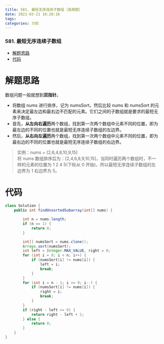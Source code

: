 ```yaml
---
title: 581. 最短无序连续子数组（高频题）
date: 2021-03-21 16:28:16
tags: 
categories: 力扣
---
```


<!--more-->

### 581\. 最短无序连续子数组

- [解题思路](#_2)
- [代码](#_10)

# 解题思路

数组问题一般就想到**双指针**。

- 将数组 nums 进行排序，记为 numsSort，然后比较 nums 和 numsSort 的元素来决定最左边和最右边不匹配的元素。它们之间的子数组就是要求的最短无序子数组。
- 首先，**从左向右遍历**两个数组，找到第一次两个数组中元素不同的位置，即为最左边的不同的位置也就是最短无序连续子数组的左边界。
- 然后，**从右向左遍历**两个数组，找到第一次两个数组中元素不同的位置，即为最右边的不同的位置也就是最短无序连续子数组的右边界。

> 实例：nums = \[2,6,4,8,10,9,15\]  
> 将 nums 数组排序后为：\[2,4,6,8,9,10,15\]，当同时遍历两个数组时，不一样的元素的位置为 1 2 4 5\(下标从 0 开始\)，所以最短无序连续子数组的左边界为 1 右边界为 5。

# 代码

```java
class Solution {
    public int findUnsortedSubarray(int[] nums) {

        int n = nums.length;
        if (n == 1) {
            return 0;
        }

        int[] numsSort = nums.clone();
        Arrays.sort(numsSort);
        int left = Integer.MAX_VALUE, right = 0;
        for (int i = 0; i < n; i++) {
            if (numsSort[i] != nums[i]) {
                left = i;
                break;
            }
        }
        for (int i = n - 1; i >= 0; i--) {
            if (numsSort[i] != nums[i]) {
                right = i;
                break;
            }
        }
        if (right - left >= 0) {
            return right - left + 1;
        } else {
            return 0;
        }
    }
}
```
